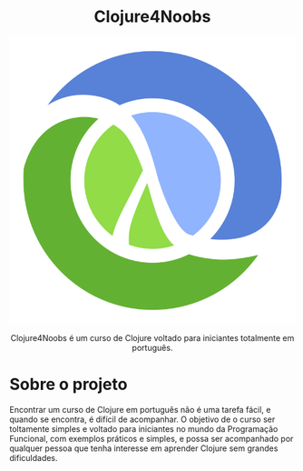  <div align="center">
    <h1>Clojure4Noobs</h1>
    <img src="assets/clojure_logo.png" alt="clojure logo"/>
    <p>Clojure4Noobs é um curso de Clojure voltado para iniciantes totalmente em português.</p>
</div>

<h1>Sobre o projeto</h1>

<p>Encontrar um curso de Clojure em português não é uma tarefa fácil, e quando se encontra, é difícil de acompanhar. 
O objetivo de o curso ser toltamente simples e voltado para iniciantes no mundo da Programação Funcional, com exemplos 
práticos e simples, e possa ser acompanhado por qualquer pessoa que tenha interesse em aprender Clojure sem grandes
dificuldades.</p>